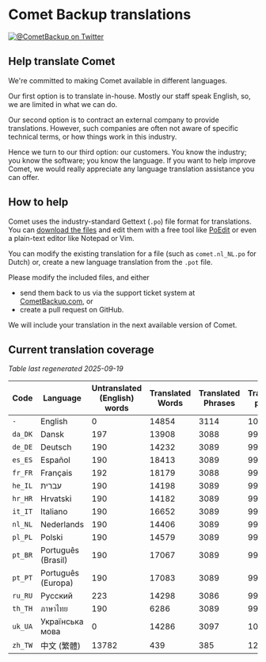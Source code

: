 # Comet Backup translations

[![@CometBackup on Twitter](https://img.shields.io/badge/twitter-%40CometBackup-blue.svg?style=flat)](https://twitter.com/CometBackup)

## Help translate Comet

We're committed to making Comet available in different languages.

Our first option is to translate in-house. Mostly our staff speak English, so, we are limited in what we can do.

Our second option is to contract an external company to provide translations. However, such companies are often not aware of specific technical terms, or how things work in this industry.

Hence we turn to our third option: our customers. You know the industry; you know the software; you know the language. If you want to help improve Comet, we would really appreciate any language translation assistance you can offer.

## How to help

Comet uses the industry-standard Gettext (`.po`) file format for translations. You can [download the files](https://github.com/CometBackup/translations/archive/master.zip) and edit them with a free tool like [PoEdit](https://poedit.net/) or even a plain-text editor like Notepad or Vim.

You can modify the existing translation for a file (such as `comet.nl_NL.po` for Dutch) or, create a new language translation from the `.pot` file.

Please modify the included files, and either 
- send them back to us via the support ticket system at [CometBackup.com](https://cometbackup.com/), or
- create a pull request on GitHub.

We will include your translation in the next available version of Comet.

## Current translation coverage

*Table last regenerated 2025-09-19*

|Code    |Language              |Untranslated (English) words |Translated Words |Translated Phrases |Translation percent
|--------|----------------------|-----------------------------|-----------------|-------------------|--------------------
|`-`     |English               |0                            |14854            |3114               |  100.00
|`da_DK` |Dansk‬                |197                          |13908            |3088               |   99.17
|`de_DE` |Deutsch               |190                          |14232            |3089               |   99.20
|`es_ES` |Español               |190                          |18413            |3089               |   99.20
|`fr_FR` |Français              |192                          |18179            |3088               |   99.17
|`he_IL` |עברית‬                 |190                          |14198            |3089               |   99.20
|`hr_HR` |Hrvatski              |190                          |14182            |3089               |   99.20
|`it_IT` |Italiano              |190                          |16652            |3089               |   99.20
|`nl_NL` |Nederlands            |190                          |14406            |3089               |   99.20
|`pl_PL` |Polski                |190                          |14579            |3089               |   99.20
|`pt_BR` |Português (Brasil)    |190                          |17067            |3089               |   99.20
|`pt_PT` |Português (Europa)    |190                          |17083            |3089               |   99.20
|`ru_RU` |Русский               |223                          |14298            |3086               |   99.10
|`th_TH` |ภาษาไทย‬              |190                          |6286             |3089               |   99.20
|`uk_UA` |Українська мова       |0                            |14286            |3097               |  100.00
|`zh_TW` |中文 (繁體)               |13782                        |439              |385                |   12.36
